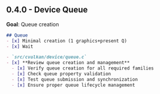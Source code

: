## 0.4.0 - Device Queue
**Goal**: Queue creation

```md
## Queue
- [x] Minimal creation (1 graphics+present Q)
- [x] Wait
```

```md
- `src/cvulkan/device/queue.c`
- [x] **Review queue creation and management**
  - [x] Verify queue creation for all required families
  - [x] Check queue property validation
  - [x] Test queue submission and synchronization
  - [x] Ensure proper queue lifecycle management
```

